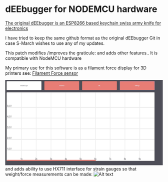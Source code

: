 # dEEbugger for NODEMCU hardware
[The original dEEbugger is an ESP8266 based keychain swiss army knife for electronics](https://gfycat.com/OrneryPlushAbalone)

I have tried to keep the same github format as the original dEEbugger Git in case S-March wishes to use any of my updates.

This patch modifies /improves the graticule: and adds other features..
It is compatible with NodeMCU hardware 

My primary use for this software is as a filament force display for 3D printers see: [Filament Force sensor](https://www.thingiverse.com/thing:2429390)

![Alt text](/Pictures/Revised_Grat.jpg?raw=true "Revised Graticule")
and adds ability to use HX711 interface for strain gauges so that weight/force measurements can be made:
![Alt text](https://github.com/dagnall53/dEEbugger_PUBLIC/blob/master/Pictures/Screen_kg.png)

